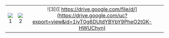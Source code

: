 |          |             |                |       |
| :---:    |    :----:   |          :---: | :---: |
| ![1](https://drive.google.com/uc?export=view&id=1Kq7lIlKh1Cmk7BYkme-6ONPoNYEJ4dQV) | ![2](https://drive.google.com/uc?export=view&id=1pVg36wDbxwvRn1E5gKFo0BS9ss1H7-2W) | ![3]([   https://drive.google.com/file/d/](https://drive.google.com/uc?export=view&id=1iyT0g6DUtdYBYbY9PheO2tGK-HWUChyn) |
